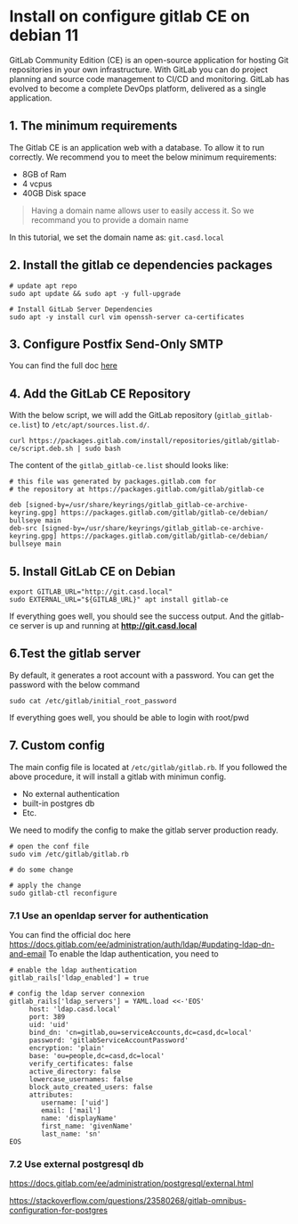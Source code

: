 # Install on configure gitlab CE on debian 11

GitLab Community Edition (CE) is an open-source application for hosting Git repositories in your own infrastructure. 
With GitLab you can do project planning and source code management to CI/CD and monitoring. GitLab has evolved to 
become a complete DevOps platform, delivered as a single application.

## 1. The minimum requirements

The Gitlab CE is an application web with a database. To allow it to run correctly. We recommend you to meet the below
minimum requirements:
- 8GB of Ram
- 4 vcpus
- 40GB Disk space

> Having a domain name allows user to easily access it. So we recommand you to provide a domain name 

In this tutorial, we set the domain name as:  `git.casd.local`

## 2. Install the gitlab ce dependencies packages

```shell
# update apt repo
sudo apt update && sudo apt -y full-upgrade

# Install GitLab Server Dependencies
sudo apt -y install curl vim openssh-server ca-certificates

```

## 3. Configure Postfix Send-Only SMTP

You can find the full doc [here](../Install_configure_Postfix_to_sendmail.md)

## 4. Add the GitLab CE Repository 

With the below script, we will add the GitLab repository (`gitlab_gitlab-ce.list`) to `/etc/apt/sources.list.d/`.

```shell
curl https://packages.gitlab.com/install/repositories/gitlab/gitlab-ce/script.deb.sh | sudo bash
```        

The content of the `gitlab_gitlab-ce.list` should looks like:

```shell
# this file was generated by packages.gitlab.com for
# the repository at https://packages.gitlab.com/gitlab/gitlab-ce

deb [signed-by=/usr/share/keyrings/gitlab_gitlab-ce-archive-keyring.gpg] https://packages.gitlab.com/gitlab/gitlab-ce/debian/ bullseye main
deb-src [signed-by=/usr/share/keyrings/gitlab_gitlab-ce-archive-keyring.gpg] https://packages.gitlab.com/gitlab/gitlab-ce/debian/ bullseye main

```

## 5. Install GitLab CE on Debian

```shell
export GITLAB_URL="http://git.casd.local"
sudo EXTERNAL_URL="${GITLAB_URL}" apt install gitlab-ce
```

If everything goes well, you should see the success output. And the gitlab-ce server is up and running at 
**http://git.casd.local**

## 6.Test the gitlab server

By default, it generates a root account with a password. You can get the password with the below command

```shell
sudo cat /etc/gitlab/initial_root_password 
```

If everything goes well, you should be able to login with root/pwd

## 7. Custom config

The main config file is located at `/etc/gitlab/gitlab.rb`. If you followed the above procedure, it will install a 
gitlab with minimun config.
- No external authentication
- built-in postgres db
- Etc.

We need to modify the config to make the gitlab server production ready.

```shell
# open the conf file
sudo vim /etc/gitlab/gitlab.rb

# do some change 

# apply the change
sudo gitlab-ctl reconfigure
```

### 7.1 Use an openldap server for authentication

You can find the official doc here https://docs.gitlab.com/ee/administration/auth/ldap/#updating-ldap-dn-and-email
To enable the ldap authentication, you need to 
```shell
# enable the ldap authentication
gitlab_rails['ldap_enabled'] = true

# config the ldap server connexion
gitlab_rails['ldap_servers'] = YAML.load <<-'EOS'
     host: 'ldap.casd.local'
     port: 389
     uid: 'uid'
     bind_dn: 'cn=gitlab,ou=serviceAccounts,dc=casd,dc=local'
     password: 'gitlabServiceAccountPassword'
     encryption: 'plain'
     base: 'ou=people,dc=casd,dc=local'
     verify_certificates: false
     active_directory: false
     lowercase_usernames: false
     block_auto_created_users: false
     attributes:
        username: ['uid']
        email: ['mail']
        name: 'displayName'
        first_name: 'givenName'
        last_name: 'sn'
EOS
```

### 7.2 Use external postgresql db

https://docs.gitlab.com/ee/administration/postgresql/external.html

https://stackoverflow.com/questions/23580268/gitlab-omnibus-configuration-for-postgres